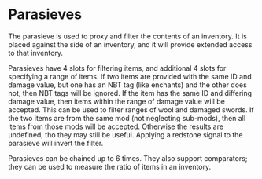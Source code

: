 Parasieves
==========
The parasieve is used to proxy and filter the contents of an inventory.
It is placed against the side of an inventory, and it will provide extended access to that inventory.

Parasieves have 4 slots for filtering items, and additional 4 slots for specifying a range of items.
If two items are provided with the same ID and damage value, but one has an NBT tag (like enchants)
and the other does not, then NBT tags will be ignored.
If the item has the same ID and differing damage value, then items within the range of damage value
will be accepted.
This can be used to filter ranges of wool and damaged swords.
If the two items are from the same mod (not neglecting sub-mods), then all items from those mods
will be accepted.
Otherwise the results are undefined, tho they may still be useful.
Applying a redstone signal to the parasieve will invert the filter.

Parasieves can be chained up to 6 times.
They also support comparators; they can be used to measure the ratio of items in an inventory.



